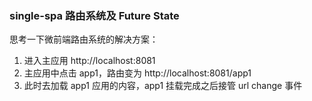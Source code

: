 ### single-spa 路由系统及 Future State
思考一下微前端路由系统的解决方案：
1. 进入主应用 http://localhost:8081
2. 主应用中点击 app1，路由变为 http://localhost:8081/app1
3. 此时去加载 app1 应用的内容，app1 挂载完成之后接管 url change 事件


